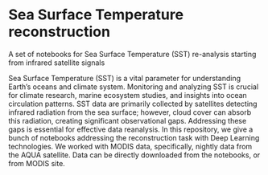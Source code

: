 # Sea Surface Temperature reconstruction
A set of notebooks for Sea Surface Temperature (SST) re-analysis starting from infrared satellite signals

Sea Surface Temperature (SST) is a vital parameter for understanding Earth’s oceans and climate system. Monitoring and analyzing SST is crucial for climate research, marine ecosystem studies, and insights into ocean circulation patterns. SST data are primarily collected by satellites detecting infrared radiation from the sea surface; however, cloud cover can absorb this radiation, creating significant observational gaps. Addressing these gaps is essential for effective data reanalysis. In this repository, we give a bunch of notebooks addressing the reconstruction task with Deep Learning technologies. We worked with MODIS data, specifically, nightly data from the AQUA satellite. Data can be directly downloaded from the notebooks, or from MODIS site.

